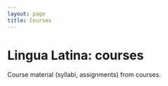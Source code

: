 ```yaml
---
layout: page
title: Courses
---
```


# Lingua Latina: courses

Course material (syllabi, assignments) from courses.


